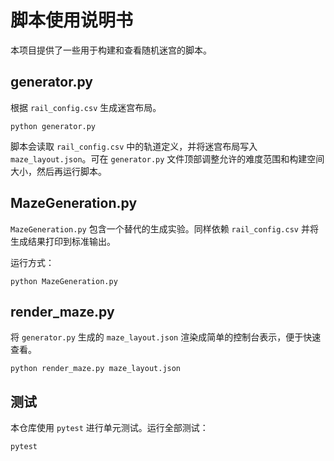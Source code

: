 # 脚本使用说明书

本项目提供了一些用于构建和查看随机迷宫的脚本。

## generator.py

根据 `rail_config.csv` 生成迷宫布局。

```
python generator.py
```

脚本会读取 `rail_config.csv` 中的轨道定义，并将迷宫布局写入 `maze_layout.json`。可在 `generator.py` 文件顶部调整允许的难度范围和构建空间大小，然后再运行脚本。

## MazeGeneration.py

`MazeGeneration.py` 包含一个替代的生成实验。同样依赖 `rail_config.csv` 并将生成结果打印到标准输出。

运行方式：

```
python MazeGeneration.py
```

## render_maze.py

将 `generator.py` 生成的 `maze_layout.json` 渲染成简单的控制台表示，便于快速查看。

```
python render_maze.py maze_layout.json
```

## 测试

本仓库使用 `pytest` 进行单元测试。运行全部测试：

```
pytest
```

